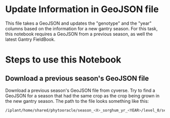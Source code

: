# Update Information in GeoJSON file

This file takes a GeoJSON and updates the "genotype" and the "year" columns based on the information for a new gantry season. For this task, this notebook requires a GeoJSON from a previous season, as well the latest Gantry FieldBook. 

# Steps to use this Notebook

## Download a previous season's GeoJSON file
Download a previous season's GeoJSON file from cyverse. Try to find a GeoJSON for a season that had the same crop as the crop being grown in the new gantry season. The path to the file looks something like this:
```bash
/iplant/home/shared/phytooracle/season_<X>_sorghum_yr_<YEAR>/level_0/season<X>_multi_latlon_geno_updated.geojson
```


## 

